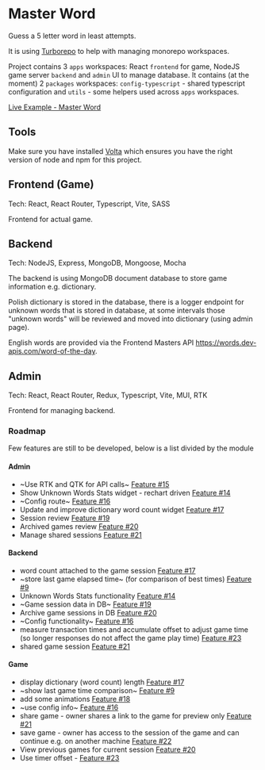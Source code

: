 # Master Word

Guess a 5 letter word in least attempts.

It is using [Turborepo](https://turbo.build/repo) to help with managing monorepo workspaces.

Project contains 3 `apps` workspaces: React `frontend` for game, NodeJS game server `backend` and `admin` UI to manage database. It contains (at the moment) 2 `packages` workspaces: `config-typescript` - shared typescript configuration and `utils` - some helpers used across `apps` workspaces.

[Live Example - Master Word](https://master-word.greladesign.co/)

## Tools

Make sure you have installed [Volta](http://volta.sh/) which ensures you have the right version of node and npm for this project.

## Frontend (Game)

Tech: React, React Router, Typescript, Vite, SASS

Frontend for actual game.

## Backend

Tech: NodeJS, Express, MongoDB, Mongoose, Mocha

The backend is using MongoDB document database to store game information e.g. dictionary.

Polish dictionary is stored in the database, there is a logger endpoint for unknown words that is stored in database, at some intervals those "unknown words" will be reviewed and moved into dictionary (using admin page).

English words are provided via the Frontend Masters API https://words.dev-apis.com/word-of-the-day.

## Admin

Tech: React, React Router, Redux, Typescript, Vite, MUI, RTK

Frontend for managing backend.

### Roadmap

Few features are still to be developed, below is a list divided by the module

#### Admin

- ~Use RTK and QTK for API calls~ [Feature #15](https://github.com/LukaszGrela/master-word/issues/15)
- Show Unknown Words Stats widget - rechart driven [Feature #14](https://github.com/LukaszGrela/master-word/issues/14)
- ~Config route~ [Feature #16](https://github.com/LukaszGrela/master-word/issues/16)
- Update and improve dictionary word count widget [Feature #17](https://github.com/LukaszGrela/master-word/issues/17)
- Session review [Feature #19](https://github.com/LukaszGrela/master-word/issues/19)
- Archived games review [Feature #20](https://github.com/LukaszGrela/master-word/issues/20)
- Manage shared sessions [Feature #21](https://github.com/LukaszGrela/master-word/issues/21)

#### Backend

- word count attached to the game session [Feature #17](https://github.com/LukaszGrela/master-word/issues/17)
- ~store last game elapsed time~ (for comparison of best times) [Feature #9](https://github.com/LukaszGrela/master-word/issues/9)
- Unknown Words Stats functionality [Feature #14](https://github.com/LukaszGrela/master-word/issues/14)
- ~Game session data in DB~ [Feature #19](https://github.com/LukaszGrela/master-word/issues/19)
- Archive game sessions in DB [Feature #20](https://github.com/LukaszGrela/master-word/issues/20)
- ~Config functionality~ [Feature #16](https://github.com/LukaszGrela/master-word/issues/16)
- measure transaction times and accumulate offset to adjust game time (so longer responses do not affect the game play time) [Feature #23](https://github.com/LukaszGrela/master-word/issues/23)
- shared game session [Feature #21](https://github.com/LukaszGrela/master-word/issues/21)

#### Game

- display dictionary (word count) length [Feature #17](https://github.com/LukaszGrela/master-word/issues/17)
- ~show last game time comparison~ [Feature #9](https://github.com/LukaszGrela/master-word/issues/9)
- add some animations [Feature #18](https://github.com/LukaszGrela/master-word/issues/18)
- ~use config info~ [Feature #16](https://github.com/LukaszGrela/master-word/issues/16)
- share game - owner shares a link to the game for preview only [Feature #21](https://github.com/LukaszGrela/master-word/issues/21)
- save game - owner has access to the session of the game and can continue e.g. on another machine [Feature #22](https://github.com/LukaszGrela/master-word/issues/22)
- View previous games for current session [Feature #20](https://github.com/LukaszGrela/master-word/issues/20)
- Use timer offset - [Feature #23](https://github.com/LukaszGrela/master-word/issues/23)
